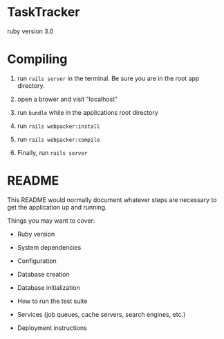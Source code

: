 # TaskTracker

ruby version 3.0 

# Compiling

1. run ```rails server``` in the terminal. Be sure you are in the root app directory.
2. open a brower and visit "localhost"

1. run ```bundle``` while in the applications root directory
2. run ```rails webpacker:install```
3. run ```rails webpacker:compile```
4. Finally, run ```rails server```

# README

This README would normally document whatever steps are necessary to get the
application up and running.

Things you may want to cover:

* Ruby version

* System dependencies

* Configuration

* Database creation

* Database initialization

* How to run the test suite

* Services (job queues, cache servers, search engines, etc.)

* Deployment instructions  
